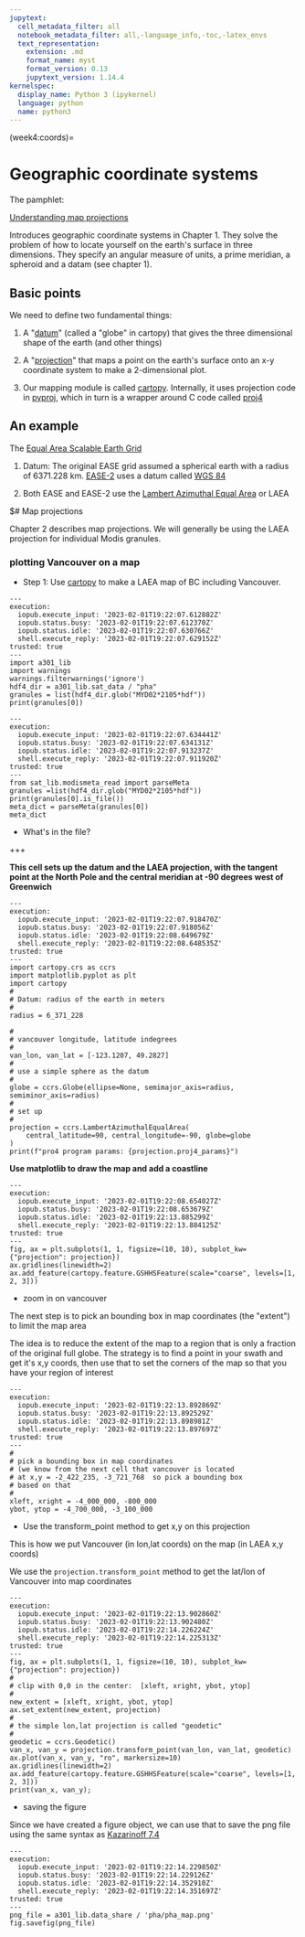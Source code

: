 ```yaml
---
jupytext:
  cell_metadata_filter: all
  notebook_metadata_filter: all,-language_info,-toc,-latex_envs
  text_representation:
    extension: .md
    format_name: myst
    format_version: 0.13
    jupytext_version: 1.14.4
kernelspec:
  display_name: Python 3 (ipykernel)
  language: python
  name: python3
---
```


(week4:coords)=
# Geographic coordinate systems

The pamphlet:

[Understanding map projections](https://drive.google.com/file/d/1araPnZwMui9tBTPyLO_UHVC2DDEIdZ0p/view?usp=sharing)

Introduces geographic coordinate systems in Chapter 1.  They solve the problem of how to locate yourself on the earth's surface in three dimensions.  They specify an angular measure of units, a prime meridian, a spheroid and a datam (see chapter 1).

## Basic points

We need to define two fundamental things:

1.  A "[datum](https://www.maptools.com/tutorials/map_datum)"  (called a "globe" in cartopy) that gives the three dimensional shape of the earth (and other things)

1.  A "[projection](https://en.wikipedia.org/wiki/List_of_map_projections)" that maps a point on the earth's surface onto an x-y coordinate system to make a 2-dimensional plot.

1.  Our mapping module is called [cartopy](http://scitools.org.uk/cartopy/docs/latest/index.html).  Internally, it uses projection code in [pyproj](https://github.com/jswhit/pyproj), which in turn is a wrapper around C code called
[proj4](https://proj4.org/usage/projections.html)

## An example

The [Equal Area Scalable Earth Grid](https://nsidc.org/data/ease)

1. Datum: The original EASE grid assumed a spherical earth with a radius of 6371.228 km.  [EASE-2](https://nsidc.org/data/ease/versions.html) uses a datum called [WGS 84](https://en.wikipedia.org/wiki/World_Geodetic_System)

1. Both EASE and EASE-2 use the [Lambert Azimuthal Equal Area](https://en.wikipedia.org/wiki/Lambert_azimuthal_equal-area_projection) or LAEA

$# Map projections

Chapter 2 describes map projections.  We will generally be using the LAEA projection for individual Modis granules.

### plotting Vancouver on a map


* Step 1: Use [cartopy](http://scitools.org.uk/cartopy/docs/latest/index.html) to make a LAEA map of BC including Vancouver.

```{code-cell} ipython3
---
execution:
  iopub.execute_input: '2023-02-01T19:22:07.612882Z'
  iopub.status.busy: '2023-02-01T19:22:07.612370Z'
  iopub.status.idle: '2023-02-01T19:22:07.630766Z'
  shell.execute_reply: '2023-02-01T19:22:07.629152Z'
trusted: true
---
import a301_lib
import warnings
warnings.filterwarnings('ignore')
hdf4_dir = a301_lib.sat_data / "pha"
granules = list(hdf4_dir.glob("MYD02*2105*hdf"))
print(granules[0])
```

```{code-cell} ipython3
---
execution:
  iopub.execute_input: '2023-02-01T19:22:07.634441Z'
  iopub.status.busy: '2023-02-01T19:22:07.634131Z'
  iopub.status.idle: '2023-02-01T19:22:07.913237Z'
  shell.execute_reply: '2023-02-01T19:22:07.911920Z'
trusted: true
---
from sat_lib.modismeta_read import parseMeta
granules =list(hdf4_dir.glob("MYD02*2105*hdf"))
print(granules[0].is_file())
meta_dict = parseMeta(granules[0])
meta_dict
```

*  What's in the file?

+++

**This cell sets up the datum and the LAEA projection, with the tangent point at the North Pole and the central meridian at -90 degrees west of Greenwich**

```{code-cell} ipython3
---
execution:
  iopub.execute_input: '2023-02-01T19:22:07.918470Z'
  iopub.status.busy: '2023-02-01T19:22:07.918056Z'
  iopub.status.idle: '2023-02-01T19:22:08.649679Z'
  shell.execute_reply: '2023-02-01T19:22:08.648535Z'
trusted: true
---
import cartopy.crs as ccrs
import matplotlib.pyplot as plt
import cartopy
#
# Datum: radius of the earth in meters
#
radius = 6_371_228

#
# vancouver longitude, latitude indegrees
#
van_lon, van_lat = [-123.1207, 49.2827]
#
# use a simple sphere as the datum
#
globe = ccrs.Globe(ellipse=None, semimajor_axis=radius, semiminor_axis=radius)
#
# set up
#
projection = ccrs.LambertAzimuthalEqualArea(
    central_latitude=90, central_longitude=-90, globe=globe
)
print(f"pro4 program params: {projection.proj4_params}")
```

**Use matplotlib to draw the map and add a coastline**

```{code-cell} ipython3
---
execution:
  iopub.execute_input: '2023-02-01T19:22:08.654027Z'
  iopub.status.busy: '2023-02-01T19:22:08.653679Z'
  iopub.status.idle: '2023-02-01T19:22:13.885299Z'
  shell.execute_reply: '2023-02-01T19:22:13.884125Z'
trusted: true
---
fig, ax = plt.subplots(1, 1, figsize=(10, 10), subplot_kw={"projection": projection})
ax.gridlines(linewidth=2)
ax.add_feature(cartopy.feature.GSHHSFeature(scale="coarse", levels=[1, 2, 3]))
```

*  zoom in on vancouver

The next step is to pick an bounding box in map coordinates (the "extent") to limit the map area

The idea is to reduce the extent of the map to a region that is only a fraction
of the original full globe.  The strategy is to find a point in your swath and
get it's x,y coords, then use that to set the corners of the map so that
you have your region of interest

```{code-cell} ipython3
---
execution:
  iopub.execute_input: '2023-02-01T19:22:13.892869Z'
  iopub.status.busy: '2023-02-01T19:22:13.892529Z'
  iopub.status.idle: '2023-02-01T19:22:13.898981Z'
  shell.execute_reply: '2023-02-01T19:22:13.897697Z'
trusted: true
---
#
# pick a bounding box in map coordinates
# (we know from the next cell that vancouver is located
# at x,y = -2_422_235, -3_721_768  so pick a bounding box
# based on that
#
xleft, xright = -4_000_000, -800_000
ybot, ytop = -4_700_000, -3_100_000
```

* Use the transform_point method to get x,y on this projection

This is how we put Vancouver (in lon,lat coords) on the map (in LAEA x,y coords)

We use the `projection.transform_point` method to get the lat/lon of Vancouver into map coordinates

```{code-cell} ipython3
---
execution:
  iopub.execute_input: '2023-02-01T19:22:13.902860Z'
  iopub.status.busy: '2023-02-01T19:22:13.902480Z'
  iopub.status.idle: '2023-02-01T19:22:14.226224Z'
  shell.execute_reply: '2023-02-01T19:22:14.225313Z'
trusted: true
---
fig, ax = plt.subplots(1, 1, figsize=(10, 10), subplot_kw={"projection": projection})
#
# clip with 0,0 in the center:  [xleft, xright, ybot, ytop]
#
new_extent = [xleft, xright, ybot, ytop]
ax.set_extent(new_extent, projection)
#
# the simple lon,lat projection is called "geodetic"
#
geodetic = ccrs.Geodetic()
van_x, van_y = projection.transform_point(van_lon, van_lat, geodetic)
ax.plot(van_x, van_y, "ro", markersize=10)
ax.gridlines(linewidth=2)
ax.add_feature(cartopy.feature.GSHHSFeature(scale="coarse", levels=[1, 2, 3]))
print(van_x, van_y);
```

* saving the figure

Since we have created a figure object, we can use that to save the png file
using the same syntax as [Kazarinoff 7.4](https://atsc_web.eoas.ubc.ca/Plotting-with-Matplotlib/Saving-Plots.html)

```{code-cell} ipython3
---
execution:
  iopub.execute_input: '2023-02-01T19:22:14.229850Z'
  iopub.status.busy: '2023-02-01T19:22:14.229126Z'
  iopub.status.idle: '2023-02-01T19:22:14.352910Z'
  shell.execute_reply: '2023-02-01T19:22:14.351697Z'
trusted: true
---
png_file = a301_lib.data_share / 'pha/pha_map.png'
fig.savefig(png_file)
```
